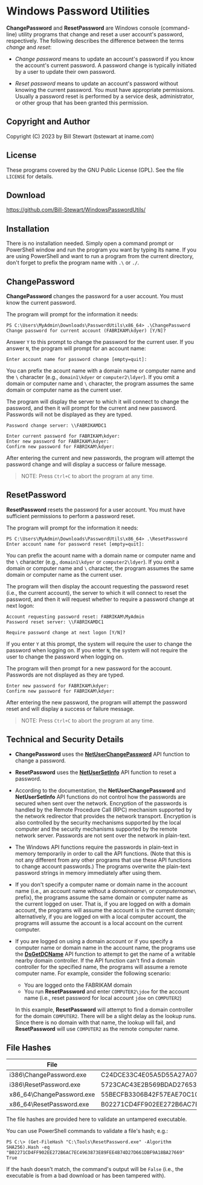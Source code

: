 # Windows Password Utilities

**ChangePassword** and **ResetPassword** are Windows console (command-line) utility programs that change and reset a user account's password, respectively. The following describes the difference between the terms _change_ and _reset_:

* _Change password_ means to update an account's password if you know the account's current password. A password change is typically initiated by a user to update their own password.

* _Reset password_ means to update an account's password without knowing the current password. You must have appropriate permissions. Usually a password reset is performed by a service desk, administrator, or other group that has been granted this permission.

## Copyright and Author

Copyright (C) 2023 by Bill Stewart (bstewart at iname.com)

## License

These programs covered by the GNU Public License (GPL). See the file `LICENSE` for details.

## Download

https://github.com/Bill-Stewart/WindowsPasswordUtils/

## Installation

There is no installation needed. Simply open a command prompt or PowerShell window and run the program you want by typing its name. If you are using PowerShell and want to run a program from the current directory, don't forget to prefix the program name with `.\` or `./`.

## ChangePassword

**ChangePassword** changes the password for a user account. You must know the current password.

The program will prompt for the information it needs:

    PS C:\Users\MyAdmin\Downloads\PasswordUtils\x86_64> .\ChangePassword
    Change password for current account (FABRIKAM\kdyer) [Y/N]?

Answer `Y` to this prompt to change the password for the current user. If you answer `N`, the program will prompt for an account name:

    Enter account name for password change [empty=quit]:

You can prefix the acount name with a domain name or computer name and the `\` character (e.g., `domain1\kdyer` or `computer2\ldyer`). If you omit a domain or computer name and `\` character, the program assumes the same domain or computer name as the current user.

The program will display the server to which it will connect to change the password, and then it will prompt for the current and new password. Passwords will not be displayed as they are typed.

    Password change server: \\FABRIKAMDC1

    Enter current password for FABRIKAM\kdyer:
    Enter new password for FABRIKAM\kdyer:
    Confirm new password for FABRIKAM\kdyer:

After entering the current and new passwords, the program will attempt the password change and will display a success or failure message.

> NOTE: Press `Ctrl+C` to abort the program at any time.

## ResetPassword

**ResetPassword** resets the password for a user account. You must have sufficient permissions to perform a password reset.

The program will prompt for the information it needs:

    PS C:\Users\MyAdmin\Downloads\PasswordUtils\x86_64> .\ResetPassword
    Enter account name for password reset [empty=quit]:

You can prefix the acount name with a domain name or computer name and the `\` character (e.g., `domain1\kdyer` or `computer2\ldyer`). If you omit a domain or computer name and `\` character, the program assumes the same domain or computer name as the current user.

The program will then display the account requesting the password reset (i.e., the current account), the server to which it will connect to reset the password, and then it will request whether to require a password change at next logon:

    Account requesting password reset: FABRIKAM\MyAdmin
    Password reset server: \\FABRIKAMDC1

    Require password change at next logon [Y/N]?

If you enter `Y` at this prompt, the system will require the user to change the password when logging on. If you enter `N`, the system will not require the user to change the password when logging on.

The program will then prompt for a new password for the account. Passwords are not displayed as they are typed.

    Enter new password for FABRIKAM\kdyer:
    Confirm new password for FABRIKAM\kdyer:

After entering the new password, the program will attempt the password reset and will display a success or failure message.

> NOTE: Press `Ctrl+C` to abort the program at any time.

## Technical and Security Details

*  **ChangePassword** uses the [**NetUserChangePassword**](https://learn.microsoft.com/en-us/windows/win32/api/lmaccess/nf-lmaccess-netuserchangepassword) API function to change a password.

* **ResetPassword** uses the [**NetUserSetInfo**](https://learn.microsoft.com/en-us/windows/win32/api/lmaccess/nf-lmaccess-netusersetinfo) API function to reset a password.

* According to the documentation, the **NetUserChangePassword** and **NetUserSetInfo** API functions do not control how the passwords are secured when sent over the network. Encryption of the passwords is handled by the Remote Procedure Call (RPC) mechanism supported by the network redirector that provides the network transport. Encryption is also controlled by the security mechanisms supported by the local computer and the security mechanisms supported by the remote network server. Passwords are not sent over the network in plain-text.

* The Windows API functions require the passwords in plain-text in memory temporarily in order to call the API functions. (Note that this is not any different from any other programs that use these API functions to change account passwords.) The programs overwrite the plain-text password strings in memory immediately after using them.

* If you don't specify a computer name or domain name in the account name (i.e., an account name without a _domainname_`\` or _computername_`\` prefix), the programs assume the same domain or computer name as the current logged on user. That is, if you are logged on with a domain account, the programs will assume the account is in the current domain; alternatively, if you are logged on with a local computer account, the programs will assume the account is a local account on the current computer.

* If you are logged on using a domain account or if you specify a computer name or domain name in the account name, the programs use the [**DsGetDCName**](https://learn.microsoft.com/en-us/windows/win32/api/dsgetdc/nf-dsgetdc-dsgetdcnamew) API function to attempt to get the name of a writable nearby domain controller. If the API function can't find a domain controller for the specified name, the programs will assume a remote computer name. For example, consider the following scenario:

    * You are logged onto the FABRIKAM domain
    * You run **ResetPassword** and enter `COMPUTER2\jdoe` for the account name (i.e., reset password for local account `jdoe` on `COMPUTER2`)

    In this example, **ResetPassword** will attempt to find a domain controller for the domain `COMPUTER2`. There will be a slight delay as the lookup runs. Since there is no domain with that name, the lookup will fail, and **ResetPassword** will use `COMPUTER2` as the remote computer name.

## File Hashes

| File                      | SHA256 Hash                                                      |
| ------------------------- | ---------------------------------------------------------------- |
| i386\ChangePassword.exe   | C24DCE33C4E05A5D55A27A07CA32CDFF0CF4CDE320872677D09E941CC362DBA2 |
| i386\ResetPassword.exe    | 5723CAC43E2B569BDAD2765309C7A1DA2ABFB5E2658BDE3E124F5E8EFD0166F4 |
| x86_64\ChangePassword.exe | 55BECFB3306B42F57EAE70C10B6ED1A9B5844BA7254B34D816F465071137F805 |
| x86_64\ResetPassword.exe  | B02271CD4FF902EE272B6AC7EC4963873E89FEE4B74D27D661DBF9A18BA27669 |

The file hashes are provided here to validate an untampered executable.

You can use PowerShell commands to validate a file's hash; e.g.:

    PS C:\> (Get-FileHash "C:\Tools\ResetPassword.exe" -Algorithm SHA256).Hash -eq "B02271CD4FF902EE272B6AC7EC4963873E89FEE4B74D27D661DBF9A18BA27669"
    True

If the hash doesn't match, the command's output will be `False` (i.e., the executable is from a bad download or has been tampered with).
